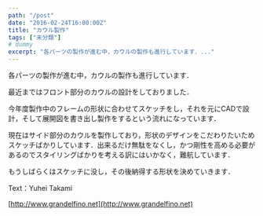 ```yaml
---
path: "/post"
date: "2016-02-24T16:00:00Z"
title: "カウル製作"
tags: ["未分類"]
# dummy
excerpt: "各パーツの製作が進む中，カウルの製作も進行しています．..."
---
```




[](24-1.jpg)

各パーツの製作が進む中，カウルの製作も進行しています．

最近まではフロント部分のカウルの設計をしておりました．

今年度製作中のフレームの形状に合わせてスケッチをし，それを元にCADで設計，そして展開図を書き出し製作をするという流れになっています．

現在はサイド部分のカウルを製作しており，形状のデザインをこだわりたいためスケッチばかりしています．出来るだけ無駄をなくし，かつ剛性を高める必要があるのでスタイリングばかりを考える訳にはいかなく，難航しています．

もうしばらくはスケッチに没し，その後納得する形状を決めていきます．

Text：Yuhei Takami

[http://www.grandelfino.net](http://www.grandelfino.net)

